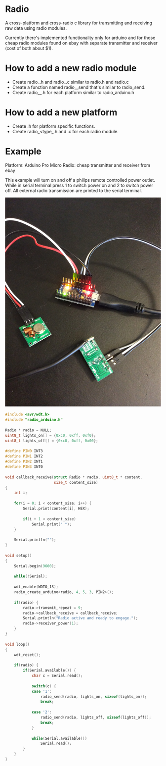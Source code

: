 Radio
=====
A cross-platform and cross-radio c library for transmitting and receiving raw
data using radio modules.

Currently there's implemented functionality only for arduino and for those cheap radio modules
found on ebay with separate transmitter and receiver (cost of both about $1).

How to add a new radio module
======
* Create radio_<type>.h and radio_<type>.c similar to radio.h and radio.c
* Create a function named radio_<type>_send that's similar to radio_send.
* Create radio_<type>_<platform>.h for each platform similar to radio_arduino.h

How to add a new platform
======
* Create <platform>.h for platform specific functions.
* Create radio_<type_<platform>.h and .c for each radio module.

Example
======
Platform: Arduino Pro Micro
Radio: cheap transmitter and receiver from ebay

This example will turn on and off a philips remote controlled power outlet.
While in serial terminal press 1 to switch power on and 2 to switch power off.
All external radio transmission are printed to the serial terminal.

![](hardware.arduino.pro.micro.jpg)

```c++
#include <avr/wdt.h>
#include "radio_arduino.h"

Radio * radio = NULL;
uint8_t lights_on[] = {0xc0, 0xff, 0xf0};
uint8_t lights_off[] = {0xc0, 0xff, 0x00};

#define PIN0 INT3
#define PIN1 INT2
#define PIN2 INT1
#define PIN3 INT0

void callback_receive(struct Radio * radio, uint8_t * content,
                      size_t content_size)
{
	int i;

	for(i = 0; i < content_size; i++) {
		Serial.print(content[i], HEX);

		if(i + 1 < content_size)
			Serial.print(" ");
	}

	Serial.println("");
}

void setup()
{
	Serial.begin(9600);

	while(!Serial);

	wdt_enable(WDTO_1S);
	radio_create_arduino<radio, 4, 5, 3, PIN2>();

	if(radio) {
		radio->transmit_repeat = 9;
		radio->callback_receive = callback_receive;
		Serial.println("Radio active and ready to engage.");
		radio->receiver_power(1);
	}
}

void loop()
{
	wdt_reset();

	if(radio) {
		if(Serial.available()) {
			char c = Serial.read();

			switch(c) {
			case '1':
				radio_send(radio, lights_on, sizeof(lights_on));
				break;

			case '2':
				radio_send(radio, lights_off, sizeof(lights_off));
				break;
			}

			while(Serial.available())
				Serial.read();
		}
	}
}
```
